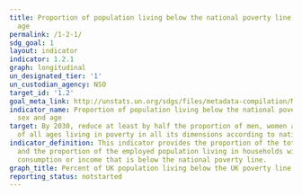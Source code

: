 ```yaml
---
title: Proportion of population living below the national poverty line, by sex and
  age
permalink: /1-2-1/
sdg_goal: 1
layout: indicator
indicator: 1.2.1
graph: longitudinal
un_designated_tier: '1'
un_custodian_agency: NSO
target_id: '1.2'
goal_meta_link: http://unstats.un.org/sdgs/files/metadata-compilation/Metadata-Goal-1.pdf
indicator_name: Proportion of population living below the national poverty line, by
  sex and age
target: By 2030, reduce at least by half the proportion of men, women and children
  of all ages living in poverty in all its dimensions according to national definitions.
indicator_definition: This indicator provides the proportion of the total population
  and the proportion of the employed population living in households with per-capita
  consumption or income that is below the national poverty line.
graph_title: Percent of UK population living below the UK poverty line
reporting_status: notstarted
---
```

